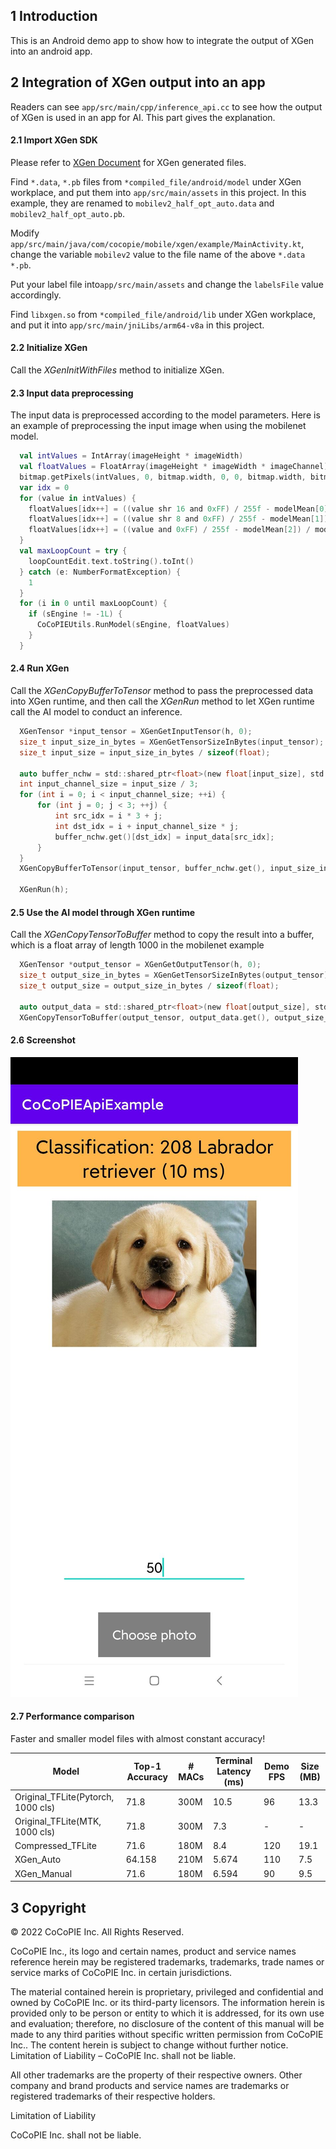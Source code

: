 ## 1 Introduction

This is an Android demo app to show how to integrate the output of XGen into an android app.

## 2 Integration of XGen output into an app

Readers can see `app/src/main/cpp/inference_api.cc` to see how the output of XGen is used in an app for AI. This part gives the explanation.

#### 2.1 Import XGen SDK

Please refer to [XGen Document](https://xgen.cocopie.ai/v1.3.0/5_Results/) for XGen generated files.

Find `*.data`, `*.pb` files from `*compiled_file/android/model` under XGen workplace, and put them into `app/src/main/assets` in this project. In this example, they are renamed
to `mobilev2_half_opt_auto.data` and `mobilev2_half_opt_auto.pb`.

Modify `app/src/main/java/com/cocopie/mobile/xgen/example/MainActivity.kt`, change the variable `mobilev2` value to the file name of the above `*.data` `*.pb`.

Put your label file into`app/src/main/assets` and change the `labelsFile` value accordingly.

Find `libxgen.so` from `*compiled_file/android/lib` under XGen workplace, and put it into `app/src/main/jniLibs/arm64-v8a` in this project.

#### 2.2 Initialize XGen

Call the _XGenInitWithFiles_ method to initialize XGen.

#### 2.3 Input data preprocessing

The input data is preprocessed according to the model parameters. Here is an example of preprocessing the input image when using the mobilenet model.

```kotlin
  val intValues = IntArray(imageHeight * imageWidth)
  val floatValues = FloatArray(imageHeight * imageWidth * imageChannel)
  bitmap.getPixels(intValues, 0, bitmap.width, 0, 0, bitmap.width, bitmap.height)
  var idx = 0
  for (value in intValues) {
    floatValues[idx++] = ((value shr 16 and 0xFF) / 255f - modelMean[0]) / modelStd[0]
    floatValues[idx++] = ((value shr 8 and 0xFF) / 255f - modelMean[1]) / modelStd[1]
    floatValues[idx++] = ((value and 0xFF) / 255f - modelMean[2]) / modelStd[2]
  }
  val maxLoopCount = try {
    loopCountEdit.text.toString().toInt()
  } catch (e: NumberFormatException) {
    1
  }
  for (i in 0 until maxLoopCount) {
    if (sEngine != -1L) {
      CoCoPIEUtils.RunModel(sEngine, floatValues)
    }
  }
```

#### 2.4 Run XGen

Call the _XGenCopyBufferToTensor_ method to pass the preprocessed data into XGen runtime, and then call the _XGenRun_ method to let XGen runtime call the AI model to conduct an
inference.

```c
  XGenTensor *input_tensor = XGenGetInputTensor(h, 0);
  size_t input_size_in_bytes = XGenGetTensorSizeInBytes(input_tensor);
  size_t input_size = input_size_in_bytes / sizeof(float);

  auto buffer_nchw = std::shared_ptr<float>(new float[input_size], std::default_delete<float[]>());
  int input_channel_size = input_size / 3;
  for (int i = 0; i < input_channel_size; ++i) {
      for (int j = 0; j < 3; ++j) {
          int src_idx = i * 3 + j;
          int dst_idx = i + input_channel_size * j;
          buffer_nchw.get()[dst_idx] = input_data[src_idx];
      }
  }
  XGenCopyBufferToTensor(input_tensor, buffer_nchw.get(), input_size_in_bytes);

  XGenRun(h);
```

#### 2.5 Use the AI model through XGen runtime

Call the _XGenCopyTensorToBuffer_ method to copy the result into a buffer, which is a float array of length 1000 in the mobilenet example

```c
  XGenTensor *output_tensor = XGenGetOutputTensor(h, 0);
  size_t output_size_in_bytes = XGenGetTensorSizeInBytes(output_tensor);
  size_t output_size = output_size_in_bytes / sizeof(float);

  auto output_data = std::shared_ptr<float>(new float[output_size], std::default_delete<float[]>());
  XGenCopyTensorToBuffer(output_tensor, output_data.get(), output_size_in_bytes);
```

#### 2.6 Screenshot

![](/images/screenshot_on_888.jpg)

#### 2.7 Performance comparison

Faster and smaller model files with almost constant accuracy!

| Model                              | Top-1 Accuracy | # MACs | Terminal Latency (ms) | Demo FPS | Size (MB) |
| ---------------------------------- | -------------- | ------ | --------------------- | -------- | --------- |
| Original_TFLite(Pytorch, 1000 cls) | 71.8           | 300M   | 10.5                  | 96       | 13.3      |
| Original_TFLite(MTK, 1000 cls)     | 71.8           | 300M   | 7.3                   | -        | -         |
| Compressed_TFLite                  | 71.6           | 180M   | 8.4                   | 120      | 19.1      |
| XGen_Auto                          | 64.158         | 210M   | 5.674                 | 110      | 7.5       |
| XGen_Manual                        | 71.6           | 180M   | 6.594                 | 90       | 9.5       |

## 3 Copyright

© 2022 CoCoPIE Inc. All Rights Reserved.

CoCoPIE Inc., its logo and certain names, product and service names reference herein may be registered trademarks, trademarks, trade names or service marks of CoCoPIE Inc. in
certain jurisdictions.

The material contained herein is proprietary, privileged and confidential and owned by CoCoPIE Inc. or its third-party licensors. The information herein is provided only to be
person or entity to which it is addressed, for its own use and evaluation; therefore, no disclosure of the content of this manual will be made to any third parities without
specific written permission from CoCoPIE Inc.. The content herein is subject to change without further notice. Limitation of Liability – CoCoPIE Inc. shall not be liable.

All other trademarks are the property of their respective owners. Other company and brand products and service names are trademarks or registered trademarks of their respective
holders.

Limitation of Liability

CoCoPIE Inc. shall not be liable.

